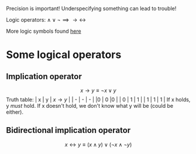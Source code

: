 Precision is important! Underspecifying something can lead to trouble!

Logic operators: $\land \lor \lnot \implies \rightarrow \leftrightarrow$

More logic symbols found [here](https://en.wikipedia.org/wiki/List_of_logic_symbols)

# Some logical operators
## Implication operator
$$ x \rightarrow y \equiv \lnot x \lor y $$
Truth table:
| x | y | $x \rightarrow y$ |
| - | - | - |
|0 | 0 |0 |
| 0 | 1 | 1 |
| 1 | 1 | 1 |
If x holds, y *must* hold.
If x doesn't hold, we don't know what y will be (could be either).

## Bidirectional implication operator
$$ x \leftrightarrow y \equiv (x \land y) \lor (\lnot x \land \lnot y) $$

